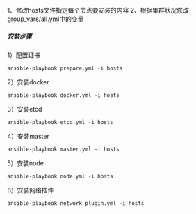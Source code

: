 1、修改hosts文件指定每个节点要安装的内容
2、根据集群状况修改group_vars/all.yml中的变量

##### 安装步骤
1）配置证书

```
ansible-playbook prepare.yml -i hosts
```

2）安装docker
```
ansible-playbook docker.yml -i hosts
```

3）安装etcd
```
ansible-playbook etcd.yml -i hosts
```

4）安装master
```
ansible-playbook master.yml -i hosts
```

5）安装node
```
ansible-playbook node.yml -i hosts
```

6）安装网络插件
```
ansible-playbook network_plugin.yml -i hosts
```
